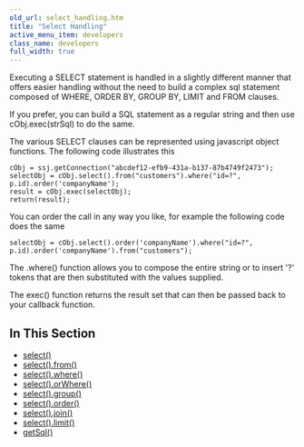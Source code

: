 ```yaml
---
old_url: select_handling.htm
title: "Select Handling"
active_menu_item: developers
class_name: developers
full_width: true
---
```



Executing a SELECT statement is handled in a slightly different manner that offers easier handling without the need to build a complex sql statement composed of WHERE, ORDER BY, GROUP BY, LIMIT and FROM clauses.

If you prefer, you can build a SQL statement as a regular string and then use cObj.exec(strSql) to do the same.

The various SELECT clauses can be represented using javascript object functions. The following code illustrates this

    cObj = ssj.getConnection("abcdef12-efb9-431a-b137-87b4749f2473");
    selectObj = cObj.select().from("customers").where("id=?", p.id).order('companyName');
    result = cObj.exec(selectObj);
    return(result);

You can order the call in any way you like, for example the following code does the same

    selectObj = cObj.select().order('companyName').where("id=?", p.id).order('companyName').from("customers");
  

The .where() function allows you to compose the entire string or to insert '?' tokens that are then substituted with the values supplied.

The exec() function returns the result set that can then be passed back to your callback function.

## In This Section

 - [select()](/developers/documentation/scripting-apis/server-side-api/ssj-object/database/select-handling/select)
 - [select().from()](/developers/documentation/scripting-apis/server-side-api/ssj-object/database/select-handling/select-from)
 - [select().where()](/developers/documentation/scripting-apis/server-side-api/ssj-object/database/select-handling/select-where)
 - [select().orWhere()](/developers/documentation/scripting-apis/server-side-api/ssj-object/database/select-handling/orwhere)
 - [select().group()](/developers/documentation/scripting-apis/server-side-api/ssj-object/database/select-handling/select-group)
 - [select().order()](/developers/documentation/scripting-apis/server-side-api/ssj-object/database/select-handling/select-order)
 - [select().join()](/developers/documentation/scripting-apis/server-side-api/ssj-object/database/select-handling/select-join)
 - [select().limit()](/developers/documentation/scripting-apis/server-side-api/ssj-object/database/select-handling/select-limit)
 - [getSql()](/developers/documentation/scripting-apis/server-side-api/ssj-object/database/select-handling/getsql)
